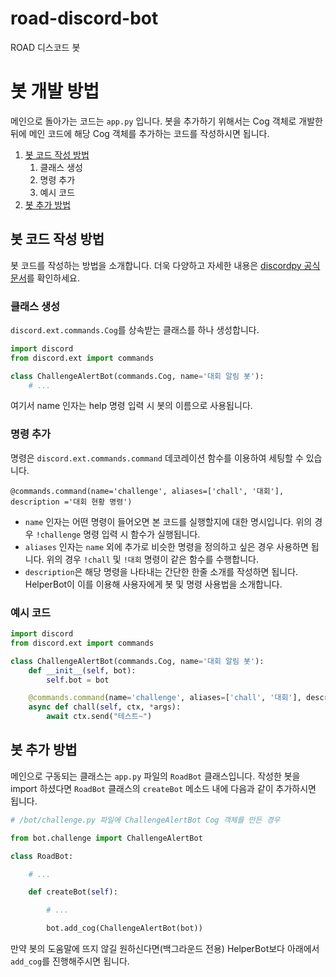 # road-discord-bot
ROAD 디스코드 봇

# 봇 개발 방법
메인으로 돌아가는 코드는 `app.py` 입니다. 봇을 추가하기 위해서는 Cog 객체로 개발한 뒤에 메인 코드에 해당 Cog 객체를 추가하는 코드를 작성하시면 됩니다.
1. [봇 코드 작성 방법](#봇-코드-작성-방법)
    1. 클래스 생성
    2. 명령 추가
    3. 예시 코드
2. [봇 추가 방법](#봇-추가-방법)


## 봇 코드 작성 방법
봇 코드를 작성하는 방법을 소개합니다. 더욱 다양하고 자세한 내용은 [discordpy 공식문서](!https://discordpy.readthedocs.io/en/stable/ext/commands/cogs.html)를 확인하세요.

### 클래스 생성
`discord.ext.commands.Cog`를 상속받는 클래스를 하나 생성합니다.
```python
import discord
from discord.ext import commands

class ChallengeAlertBot(commands.Cog, name='대회 알림 봇'):
    # ...
```
여기서 name 인자는 help 명령 입력 시 봇의 이름으로 사용됩니다.

### 명령 추가
명령은 `discord.ext.commands.command` 데코레이션 함수를 이용하여 세팅할 수 있습니다.
```
@commands.command(name='challenge', aliases=['chall', '대회'], description ='대회 현황 명령')
```
- `name` 인자는 어떤 명령이 들어오면 본 코드를 실행할지에 대한 명시입니다. 위의 경우 `!challenge` 명령 입력 시 함수가 실행됩니다.
- `aliases` 인자는 `name` 외에 추가로 비슷한 명령을 정의하고 싶은 경우 사용하면 됩니다. 위의 경우 `!chall` 및 `!대회` 명령이 같은 함수를 수행합니다.
- `description`은 해당 명령을 나타내는 간단한 한줄 소개를 작성하면 됩니다. HelperBot이 이를 이용해 사용자에게 봇 및 명령 사용법을 소개합니다.

### 예시 코드
```python
import discord
from discord.ext import commands

class ChallengeAlertBot(commands.Cog, name='대회 알림 봇'):
    def __init__(self, bot):
        self.bot = bot

    @commands.command(name='challenge', aliases=['chall', '대회'], description ='대회 현황 명령')
    async def chall(self, ctx, *args):
        await ctx.send("테스트~")
```

## 봇 추가 방법
메인으로 구동되는 클래스는 `app.py` 파일의 `RoadBot` 클래스입니다. 작성한 봇을 import 하셨다면 `RoadBot` 클래스의 `createBot` 메소드 내에 다음과 같이 추가하시면 됩니다.
```python
# /bot/challenge.py 파일에 ChallengeAlertBot Cog 객체를 만든 경우

from bot.challenge import ChallengeAlertBot

class RoadBot:

    # ...

    def createBot(self):

        # ...

        bot.add_cog(ChallengeAlertBot(bot))
```
만약 봇의 도움말에 뜨지 않길 원하신다면(백그라운드 전용) HelperBot보다 아래에서 `add_cog`를 진행해주시면 됩니다.


